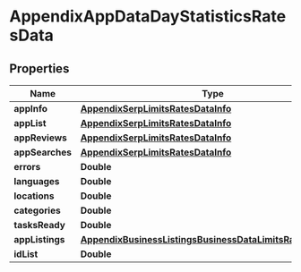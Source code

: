 

# AppendixAppDataDayStatisticsRatesData


## Properties

| Name | Type | Description | Notes |
|------------ | ------------- | ------------- | -------------|
|**appInfo** | [**AppendixSerpLimitsRatesDataInfo**](AppendixSerpLimitsRatesDataInfo.md) |  |  [optional] |
|**appList** | [**AppendixSerpLimitsRatesDataInfo**](AppendixSerpLimitsRatesDataInfo.md) |  |  [optional] |
|**appReviews** | [**AppendixSerpLimitsRatesDataInfo**](AppendixSerpLimitsRatesDataInfo.md) |  |  [optional] |
|**appSearches** | [**AppendixSerpLimitsRatesDataInfo**](AppendixSerpLimitsRatesDataInfo.md) |  |  [optional] |
|**errors** | **Double** |  |  [optional] |
|**languages** | **Double** |  |  [optional] |
|**locations** | **Double** |  |  [optional] |
|**categories** | **Double** |  |  [optional] |
|**tasksReady** | **Double** |  |  [optional] |
|**appListings** | [**AppendixBusinessListingsBusinessDataLimitsRatesDataInfo**](AppendixBusinessListingsBusinessDataLimitsRatesDataInfo.md) |  |  [optional] |
|**idList** | **Double** |  |  [optional] |



